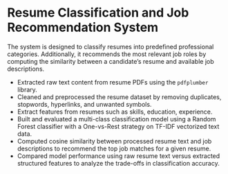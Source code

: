 # Resume Classification and Job Recommendation System
The system is designed to classify resumes into predefined professional categories. Additionally, it recommends the most relevant job roles by computing the similarity between a candidate’s resume and available job descriptions.

* Extracted raw text content from resume PDFs using the `pdfplumber` library.
* Cleaned and preprocessed the resume dataset by removing duplicates, stopwords, hyperlinks, and unwanted symbols.
* Extract features from resumes such as skills, education, experience.
* Built and evaluated a multi-class classification model using a Random Forest classifier with a One-vs-Rest strategy on TF-IDF vectorized text data.
* Computed cosine similarity between processed resume text and job descriptions to recommend the top job matches for a given resume.
* Compared model performance using raw resume text versus extracted structured features to analyze the trade-offs in classification accuracy.
